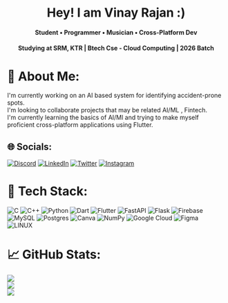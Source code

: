  <h1 align="center"> Hey! I am Vinay Rajan :)</h1>
 <h4 align="center">  Student • Programmer • Musician • Cross-Platform Dev </h4>
 <h4 align="center">  Studying at SRM, KTR | Btech Cse - Cloud Computing | 2026 Batch </h4>

# 💫 About Me:

I'm currently working on an AI based system for identifying accident-prone spots.<br>I'm looking to collaborate projects that may be related AI/ML , Fintech.<br>I'm currently learning the basics of AI/Ml and trying to make myself proficient cross-platform applications using Flutter.

## 🌐 Socials:

[![Discord](https://img.shields.io/badge/Discord-%237289DA.svg?logo=discord&logoColor=white)](https://discord.com/users/709417842256248943) [![LinkedIn](https://img.shields.io/badge/LinkedIn-%230077B5.svg?logo=linkedin&logoColor=white)](https://linkedin.com/in/https://www.linkedin.com/in/vinay-rajan-s-b63248250) [![Twitter](https://img.shields.io/badge/Twitter-%231DA1F2.svg?logo=Twitter&logoColor=white)](https://twitter.com/https://twitter.com/VinayRajanS) [![Instagram](https://img.shields.io/badge/Instagram-%23E4405F.svg?logo=Instagram&logoColor=white)](https://instagram.com/https://www.instagram.com/vin.ay._._)

# 🐧 Tech Stack:

![C](https://img.shields.io/badge/c-%2300599C.svg?style=flat&logo=c&logoColor=white) ![C++](https://img.shields.io/badge/c++-%2300599C.svg?style=flat&logo=c%2B%2B&logoColor=white) ![Python](https://img.shields.io/badge/python-3670A0?style=flat&logo=python&logoColor=ffdd54) ![Dart](https://img.shields.io/badge/dart-%230175C2.svg?style=flat&logo=dart&logoColor=white) ![Flutter](https://img.shields.io/badge/Flutter-%2302569B.svg?style=flat&logo=Flutter&logoColor=white) ![FastAPI](https://img.shields.io/badge/FastAPI-005571?style=flat&logo=fastapi) ![Flask](https://img.shields.io/badge/flask-%23000.svg?style=flat&logo=flask&logoColor=white) ![Firebase](https://img.shields.io/badge/firebase-%23039BE5.svg?style=flat&logo=firebase) ![MySQL](https://img.shields.io/badge/mysql-%2300f.svg?style=flat&logo=mysql&logoColor=white) ![Postgres](https://img.shields.io/badge/postgres-%23316192.svg?style=flat&logo=postgresql&logoColor=white) ![Canva](https://img.shields.io/badge/Canva-%2300C4CC.svg?style=flat&logo=Canva&logoColor=white) ![NumPy](https://img.shields.io/badge/numpy-%23013243.svg?style=flat&logo=numpy&logoColor=white) ![Google Cloud](https://img.shields.io/badge/Google%20Cloud-%234285F4.svg?style=flat&logo=google-cloud&logoColor=white) ![Figma](https://img.shields.io/badge/figma-%23F24E1E.svg?style=flat&logo=figma&logoColor=white) ![LINUX](https://img.shields.io/badge/Linux-FCC624?style=flat&logo=linux&logoColor=black)

# 📈 GitHub Stats:
![](https://github-readme-stats.vercel.app/api?username=vinay-04&theme=nightowl&hide_border=true&include_all_commits=true&count_private=true)<br/>
![](https://github-readme-streak-stats.herokuapp.com/?user=vinay-04&theme=nightowl&hide_border=true)<br/>
![](https://github-readme-stats.vercel.app/api/top-langs/?username=vinay-04&theme=nightowl&hide_border=true&include_all_commits=true&count_private=true&layout=compact)



